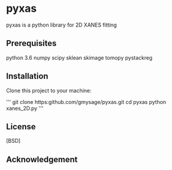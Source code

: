 # pyxas 
pyxas is a python library for 2D XANES fitting

## Prerequisites
python 3.6
numpy
scipy
sklean
skimage
tomopy
pystackreg

## Installation
Clone this project to your machine:

'''
git clone https:github.com/gmysage/pyxas.git
cd pyxas
python xanes_2D.py
'''
  

## License
[BSD]


## Acknowledgement



